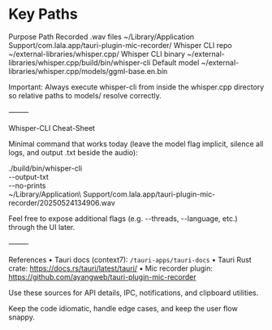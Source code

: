 # Key Paths

Purpose	            Path
Recorded .wav files	~/Library/Application Support/com.lala.app/tauri-plugin-mic-recorder/
Whisper CLI repo	   ~/external-libraries/whisper.cpp/
Whisper CLI binary	~/external-libraries/whisper.cpp/build/bin/whisper-cli
Default model	      ~/external-libraries/whisper.cpp/models/ggml-base.en.bin

Important: Always execute whisper-cli from inside the whisper.cpp directory so relative paths to models/ resolve correctly.

⸻

Whisper-CLI Cheat-Sheet

Minimal command that works today (leave the model flag implicit, silence all logs, and output .txt beside the audio):

./build/bin/whisper-cli \
  --output-txt \
  --no-prints \
  ~/Library/Application\ Support/com.lala.app/tauri-plugin-mic-recorder/20250524134906.wav

Feel free to expose additional flags (e.g. --threads, --language, etc.) through the UI later.

⸻

References
	•	Tauri docs (context7): `/tauri-apps/tauri-docs`
	•	Tauri Rust crate: https://docs.rs/tauri/latest/tauri/
	•	Mic recorder plugin: https://github.com/ayangweb/tauri-plugin-mic-recorder

Use these sources for API details, IPC, notifications, and clipboard utilities.

Keep the code idiomatic, handle edge cases, and keep the user flow snappy.